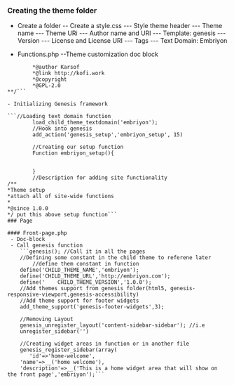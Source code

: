 ### Creating the theme folder
- Create a folder
-- Create a style.css
--- Style theme header
--- Theme name
--- Theme URi
--- Author name and URI
--- Template: genesis
--- Version
--- License and License URI
--- Tags
--- Text Domain: Embriyon

- Functions.php
--Theme customization doc block
``` /***@package theme-name
		*@author Karsof
		*@link http://kofi.work
		*@copyright
		*@GPL-2.0
**/```

- Initializing Genesis framework

```//Loading text domain function
		load_child_theme_textdomain('embriyon');
		//Hook into genesis
		add_action('genesis_setup','embriyon_setup', 15)
		
		//Creating our setup function
		Function embriyon_setup(){


		}
		//Description for adding site functionality
/**
*Theme setup
*attach all of site-wide functions
*
*@since 1.0.0
*/ put this above setup function```
### Page

#### Front-page.php
 - Doc-block
 - Call genesis function
	```genesis(); //Call it in all the pages
	//Defining some constant in the child theme to referene later
		//define them constant in function
	define('CHILD_THEME_NAME','embriyon');
	define('CHILD_THEME_URL','http://embriyon.com');
	define('	CHILD_THEME_VERSION','1.0.0');
	//Add themes support from genesis folder(html5, genesis-responsive-viewport,genesis-accessibility)
	//Add theme support for footer widgets
	add_theme_support('genesis-footer-widgets',3);

	//Removing Layout
	genesis_unregister_layout('content-sidebar-sidebar'); //i.e
	unregister_sidebar('')

	//Creating widget areas in function or in another file
	genesis_register_sidebar(array(
	   'id'=>'home-welcome',
	'name'=>__('home welcome'),
	'description'=>__('This is a home widget area that will show on the front page','embriyon');```





			
 

